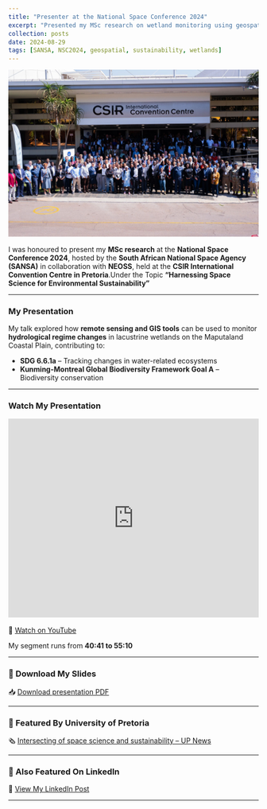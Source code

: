 ```yaml
---
title: "Presenter at the National Space Conference 2024"
excerpt: "Presented my MSc research on wetland monitoring using geospatial tools at NSC2024 hosted by SANSA and NEOSS."
collection: posts
date: 2024-08-29
tags: [SANSA, NSC2024, geospatial, sustainability, wetlands]
---
```


![NSC 2024 Banner](images/banner_nsc.jfif)

I was honoured to present my **MSc research** at the **National Space Conference 2024**, hosted by the **South African National Space Agency (SANSA)** in collaboration with **NEOSS**, held at the **CSIR International Convention Centre in Pretoria**.Under the Topic **“Harnessing Space Science for Environmental Sustainability”**

---

###  My Presentation

My talk explored how **remote sensing and GIS tools** can be used to monitor **hydrological regime changes** in lacustrine wetlands on the Maputaland Coastal Plain, contributing to:

- **SDG 6.6.1a** – Tracking changes in water-related ecosystems
- **Kunming-Montreal Global Biodiversity Framework Goal A** – Biodiversity conservation

---

### Watch My Presentation

<iframe width="100%" height="400" src="https://www.youtube.com/embed/YOUR_VIDEO_ID" frameborder="0" allowfullscreen></iframe>

🔗 [Watch on YouTube](https://www.youtube.com/watch?v=xaH614ln4hM)

My segment runs from **40:41 to 55:10**

---

### 📄 Download My Slides

📥 [Download presentation PDF](https://www.spaceconference.co.za/wp-content/uploads/2024/09/NSC-2024-Showcasing-Session-2-4-Assessing-changes-Ndlovu.pdf)

---

### 📰 Featured By University of Pretoria

🗞️ [Intersecting of space science and sustainability – UP News](https://www.up.ac.za/geography-geoinformatics-and-meteorology/news/post_3255703-intersecting-of-space-science-and-sustainability)

---

### 🔗 Also Featured On LinkedIn

🔗 [View My LinkedIn Post](https://www.linkedin.com/posts/nkosingizwile-ndlovu-96a1aa108_nsc2024-sansa-neoss-activity-7239186898529751041-saBN?utm_source=share&utm_medium=member_desktop&rcm=ACoAABzfGtkBzqL_c-MyAFhCeKzVrgGgNGS-FuY)

---


